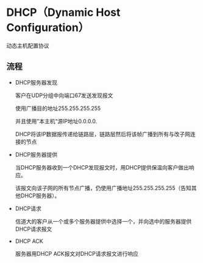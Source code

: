 # DHCP（Dynamic Host Configuration）

动态主机配置协议

## 流程

- DHCP服务器发现

  客户在UDP分组中向端口67发送发现报文

  使用广播目的地址255.255.255.255

  并且使用”本主机“源IP地址0.0.0.0.

  DHCP将该IP数据报传递给链路层，链路层然后将该帧广播到所有与改子网连接的节点

- DHCP服务器提供

  当DHCP服务器收到一个DHCP发现报文时，用DHCP提供保温向客户做出响应。

  该报文向该子网的所有节点广播，仍使用广播地址255.255.255.255（告知其他DHCP服务器）。

- DHCP请求

  信道大的客户从一个或多个服务器提供中选择一个，并向选中的服务器提供DHCP请求报文

- DHCP ACK

  服务器用DHCP ACK报文对DHCP请求报文进行响应